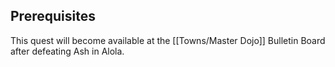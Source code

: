 ## Prerequisites

This quest will become available at the [[Towns/Master Dojo]] Bulletin Board after defeating Ash in Alola.